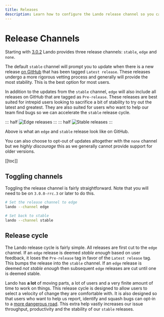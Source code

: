 ```yaml
---
title: Releases
description: Learn how to configure the Lando release channel so you can get a velocity of changes that matches your needs.
---
```


# Release Channels

Starting with [3.0.2](https://github.com/lando/lando/releases/tag/v3.0.2) Lando provides three release channels: `stable`, `edge` and `none`.

The default `stable` channel will prompt you to update when there is a new release [on GitHub](https://github.com/lando/lando/releases) that has been tagged `Latest release`. These releases undergo a more rigorous vetting process and generally will provide the most stability. This is the best option for most users.

In addition to the updates from the `stable` channel, `edge` will also include all releases on GitHub that are tagged as `Pre-release`. These releases are best suited for intrepid users looking to sacrifice a bit of stability to try out the latest and greatest. They are also suited for users who want to help our team find bugs so we can accelerate the `stable` release cycle.

::: half
![Edge releases](/images/edgerelease.png)
:::
::: half
![Stable releases](/images/stablerelease.png)
:::

Above is what an `edge` and `stable` release look like on GitHub.

You can also choose to opt-out of updates altogether with the `none` channel but we _highly discourage_ this as we generally cannot provide support for older versions.

[[toc]]

## Toggling channels

Toggling the release channel is fairly straightforward. Note that you will need to be on `3.0.0-rrc.3` or later to do this.

```bash
# Set the release channel to edge
lando --channel edge

# Set back to stable
lando --channel stable
```

## Release cycle

The Lando release cycle is fairly simple. All releases are first cut to the `edge` channel. If an `edge` release is deemed _stable enough_ based on user feedback, it loses the `Pre-release` tag in favor of the `Latest release` tag. This bumps the release into the `stable` channel. If an `edge` release is deemed _not stable enough_ then subsequent `edge` releases are cut until one is deemed stable.

Lando has **a lot** of moving parts, a lot of users and a very finite amount of time to work on things. This release cycle is designed to allow users to select a velocity of change they are comfortable with. It is also designed so that users who want to help us report, identify and squash bugs can opt-in to a [more dangerous road](https://www.youtube.com/watch?v=YH4Xr6GIp4U&feature=youtu.be&t=101). This extra help vastly increases our issue throughput, productivity and the stability of our `stable` releases.
